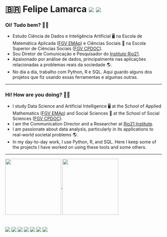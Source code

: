 # 🇧🇷 Felipe Lamarca <a href = "mailto:felipe.lamarca@hotmail.com" target="_blank"><img src="https://img.shields.io/badge/Microsoft_Outlook-0078D4?style=for-the-badge&logo=microsoft-outlook&logoColor=white" target="_blank"></a> <a href="https://www.linkedin.com/in/felipe-lamarca-893a541a1/" target="_blank"><img src="https://img.shields.io/badge/-LinkedIn-%230077B5?style=for-the-badge&logo=linkedin&logoColor=white" target="_blank"></a>



### Oi! Tudo bem? :wave:😃

- Estudo Ciência de Dados e Inteligência Artificial 🖥️ na Escola de Matemática Aplicada ([FGV EMAp](https://emap.fgv.br/)) e Ciências Sociais 🦉 na Escola Superior de Ciências Sociais ([FGV CPDOC](https://cpdoc.fgv.br/)). 
- Sou Diretor de Comunicação e Pesquisador do [Instituto Rio21](https://rio21.org/). 
- Apaixonado por análise de dados, principalmente nas aplicações relacionadas a problemas reais da sociedade :earth_americas:.
- No dia a dia, trabalho com Python, R e SQL. Aqui guardo alguns dos projetos que fiz usando essas ferramentas e algumas outras.

---

### Hi! How are you doing? 👋😃

- I study Data Science and Artificial Intelligence 🖥️ at the School of Applied Mathematics ([FGV EMAp](https://emap.fgv.br/)) and Social Sciences 🦉 at the School of Social Sciences ([FGV CPDOC](https://cpdoc.fgv.br/)). 
- I am the Communication Director and a Researcher at [Rio21 Institute](https://rio21.org/).
- I am passionate about data analysis, particularly in its applications to real-world societal problems :earth_americas:.
- In my day-to-day work, I use Python, R, and SQL. Here I keep some of the projects I have worked on using these tools and some others.

---

<div>
  <a href="https://github.com/felipelmc">
  <img align="center" height="180em" src="https://github-readme-stats.vercel.app/api?username=felipelmc&show_icons=true&theme=github_dark&include_all_commits=true&count_private=true"/>
    <img align="center" height="180em" src="https://github-readme-stats.vercel.app/api/top-langs/?username=felipelmc&langs_count=8&hide=html,scss,css&theme=github_dark&hide_progress=true"/>
    </div>
 
 
 #
  
<div>
  <a target="_blank"><img src="https://img.shields.io/badge/Python-3776AB?style=for-the-badge&logo=python&logoColor=white" target="_blank"></a>
  <a target="_blank"><img src="https://img.shields.io/badge/R-276DC3?style=for-the-badge&logo=r&logoColor=white" target="_blank"></a>
  <a target="_blank"><img src="https://img.shields.io/badge/PostgreSQL-316192?style=for-the-badge&logo=postgresql&logoColor=white target="_blank"></a>
  <a target="_blank"><img src="https://img.shields.io/badge/MySQL-00000F?style=for-the-badge&logo=mysql&logoColor=white" target="_blank"></a>
  <a target="_blank"><img src="https://img.shields.io/badge/MongoDB-4EA94B?style=for-the-badge&logo=mongodb&logoColor=white" target="_blank"></a>
  <a target="_blank"><img src="https://img.shields.io/badge/Git-E34F26?style=for-the-badge&logo=git&logoColor=white" target="_blank"></a>
  <a target="_blank"><img src="https://img.shields.io/badge/Linux-E34F26?style=for-the-badge&logo=linux&logoColor=black" target="_blank"></a>
</div>

